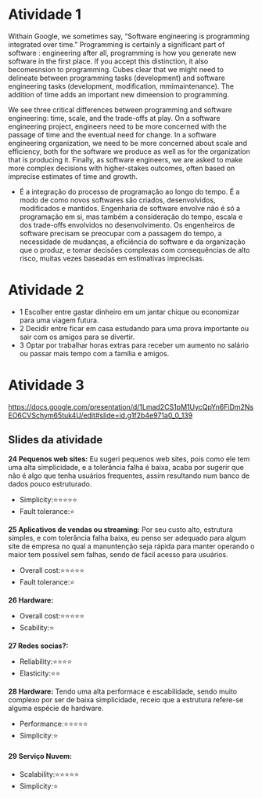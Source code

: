 # Atividade 1

Withain Google, we sometimes say, “Software engineering is programming integrated over time.” Programming is certainly a significant part of software : engineering after all, programming is how you generate new software in the first place. If you accept this distinction, it also becomesnsion to programming. Cubes clear that we might need to delineate between programming tasks (development) and software engineering tasks (development, modification, mmimaintenance). The addition of time adds an important new dimeension to programming.


We see three critical differences between programming and software engineering: time, scale, and the trade-offs at play. On a software engineering project, engineers need to be more concerned with the passage of time and the eventual need for change. In a software engineering organization, we need to be more concerned about scale and efficiency, both for the software we produce as well as for the organization that is producing it. Finally, as software engineers, we are asked to make more complex decisions with higher-stakes outcomes, often based on imprecise estimates of time and growth.




- É a integração do processo de programação ao longo do tempo. É a modo de como novos softwares são criados, desenvolvidos, modificados e mantidos. Engenharia de software envolve não é só a programação em si, mas também a consideração do tempo, escala e dos trade-offs envolvidos no desenvolvimento. Os engenheiros de software precisam se preocupar com a passagem do tempo, a necessidade de mudanças, a eficiência do software e da organização que o produz, e tomar decisões complexas com consequências de alto risco, muitas vezes baseadas em estimativas imprecisas.



# Atividade 2

- 1 Escolher entre gastar dinheiro em um jantar chique ou economizar para uma viagem futura.
- 2 Decidir entre ficar em casa estudando para uma prova importante ou sair com os amigos para se divertir.
- 3 Optar por trabalhar horas extras para receber um aumento no salário ou passar mais tempo com a família e amigos.



# Atividade 3

https://docs.google.com/presentation/d/1Lmad2CS1pM1UycQpYn6FiDm2NsEO6CVSchym65tuk4U/edit#slide=id.g1f2b4e971a0_0_139

## Slides da atividade

**24 Pequenos web sites:**
 Eu sugeri pequenos web sites, pois como ele tem uma alta simplicidade, e a tolerância falha é baixa, acaba por sugerir que não é algo que tenha usuários frequentes, assim resultando num banco de dados pouco estruturado.

 - Simplicity:⭐⭐⭐⭐⭐
 - Fault tolerance:⭐
 
**25 Aplicativos de vendas ou streaming:**
 Por seu custo alto, estrutura simples, e com tolerância falha baixa, eu penso ser adequado para algum site de empresa no qual a manuntenção seja rápida para manter operando o maior tem possível sem falhas, sendo de fácil acesso para usuários.

 - Overall cost:⭐⭐⭐⭐⭐
 - Fault tolerance:⭐
 
 **26 Hardware:**
 
 - Overall cost:⭐⭐⭐⭐⭐
 - Scability:⭐


**27 Redes socias?:**
 
 
 - Reliability:⭐⭐⭐⭐
 - Elasticity:⭐⭐

**28 Hardware:**
 Tendo uma alta performace e escabilidade, sendo muito complexo por ser de baixa simplicidade, receio que a estrutura refere-se alguma espécie de hardware.

 - Performance:⭐⭐⭐⭐⭐
 - Simplicity:⭐

 
#### 29 Serviço Nuvem:

 - Scalability:⭐⭐⭐⭐⭐
 - Simplicity:⭐



